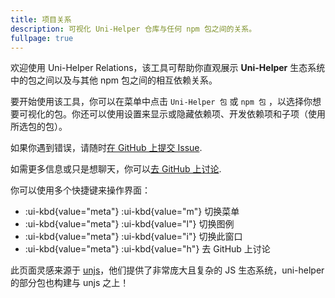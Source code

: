 ```yaml
---
title: 项目关系
description: 可视化 Uni-Helper 仓库与任何 npm 包之间的关系。
fullpage: true
---
```


欢迎使用 Uni-Helper Relations，该工具可帮助你直观展示 **Uni-Helper** 生态系统中的包之间以及与其他 npm 包之间的相互依赖关系。

要开始使用该工具，你可以在菜单中点击 `Uni-Helper 包` 或 `npm 包` ，以选择你想要可视化的包。你还可以使用设置来显示或隐藏依赖项、开发依赖项和子项（使用所选包的包）。

如果你遇到错误，请随时[在 GitHub 上提交 Issue](https://github.com/uni-helper/websites/issues).

如需更多信息或只是想聊天，你可以[去 GitHub 上讨论](https://github.com/orgs/uni-helper/discussions).

你可以使用多个快捷键来操作界面：

- :ui-kbd{value="meta"} :ui-kbd{value="m"} 切换菜单
- :ui-kbd{value="meta"} :ui-kbd{value="l"} 切换图例
- :ui-kbd{value="meta"} :ui-kbd{value="i"} 切换此窗口
- :ui-kbd{value="meta"} :ui-kbd{value="h"} 去 GitHub 上讨论

此页面灵感来源于 [unjs](https://unjs.io/relations)，他们提供了非常庞大且复杂的 JS 生态系统，uni-helper 的部分包也构建与 unjs 之上！
